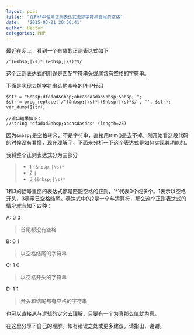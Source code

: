 ```yaml
---
layout: post
title:  "在PHP中使用正则表达式去除字符串首尾的空格"
date:   '2015-03-21 20:56:41'
author: Hector
categories: PHP
---
```


最近在网上，看到一个有趣的正则表达式如下

`/^(&nbsp;|\s)*|(&nbsp;|\s)*$/`

这个正则表达式的用途是匹配字符串头或尾含有空格的字符串。

下面是实现去掉字符串头尾空格的PHP代码
    
    $str = "&nbsp;dfadad&nbsp;abcasdasdas&nbsp;&nbsp; ";  
    $str = preg_replace('/^(&nbsp;|\s)*|(&nbsp;|\s)*$/', '', $str);  
    var_dump($str);
    
    //输出结果如下：
    //string 'dfadad&nbsp;abcasdasdas' (length=23)

<!--more-->

因为`&nbsp;`是空格转义，不是字符串，直接用trim()是去不掉。刚开始看这段代码的时候没有看懂，现在理解了，下面来分析一下这个表达式是如何实现其功能的。

我将整个正则表达式分为三部分

>* 1    `(&nbsp;|\s)*`
>* 2    `|`           
>* 3    `(&nbsp;|\s)*`

1和3的括号里面的表达式都是匹配空格的正则，'*'代表0个或多个。1表示以空格开头，3表示已空格结尾。表达式中的2是一个与运算符，那么这个正则表达式的情况就有如下四种：

A: 0 0
> 首尾都没有空格

B: 0 1
> 以空格结尾的字符串

C: 1 0
> 以空格开头的字符串

D: 1 1
> 开头和结尾都有空格的字符串

也可以直接从与逻辑的定义去理解，只要有一个为真那么值就为真。

在这里分享下自己的理解。如有错误之处或更多建议，请指出，谢谢。